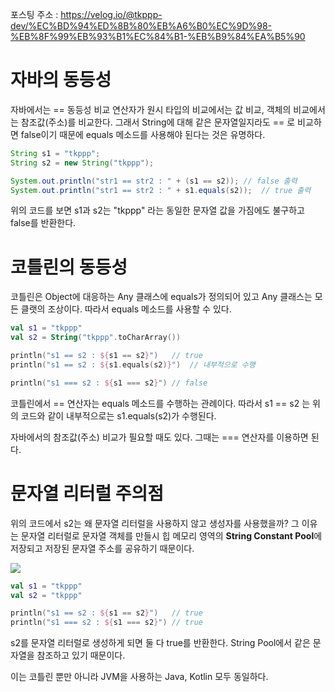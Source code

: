 포스팅 주소 : https://velog.io/@tkppp-dev/%EC%BD%94%ED%8B%80%EB%A6%B0%EC%9D%98-%EB%8F%99%EB%93%B1%EC%84%B1-%EB%B9%84%EA%B5%90

# 자바의 동등성

자바에서는 == 동등성 비교 연산자가 원시 타입의 비교에서는 값 비교, 객체의 비교에서는 참조값(주소)를 비교한다. 그래서 String에 대해 같은 문자열일지라도 == 로 비교하면 false이기 때문에 equals 메소드를 사용해야 된다는 것은 유명하다.
``` java
String s1 = "tkppp";
String s2 = new String("tkppp");

System.out.println("str1 == str2 : " + (s1 == s2));	// false 출력
System.out.println("str1 == str2 : " + s1.equals(s2));	// true 출력
```

위의 코드를 보면 s1과 s2는 "tkppp" 라는 동일한 문자열 값을 가짐에도 불구하고 false를 반환한다.

# 코틀린의 동등성
코틀린은 Object에 대응하는 Any 클래스에 equals가 정의되어 있고 Any 클래스는 모든 클랫의 조상이다. 따라서 equals 메소드를 사용할 수 있다.

``` kotlin
val s1 = "tkppp"
val s2 = String("tkppp".toCharArray())

println("s1 == s2 : ${s1 == s2}")	// true
println("s1 == s2 : ${s1.equals(s2)}")	// 내부적으로 수행

println("s1 === s2 : ${s1 === s2}")	// false
```
코틀린에서 == 연산자는 equals 메소드를 수행하는 관례이다. 따라서 s1 == s2 는 위의 코드와 같이 내부적으로는 s1.equals(s2)가 수행된다.

자바에서의 참조값(주소) 비교가 필요할 때도 있다. 그때는 === 연산자를 이용하면 된다.

# 문자열 리터럴 주의점
위의 코드에서 s2는 왜 문자열 리터럴을 사용하지 않고 생성자를 사용했을까? 그 이유는 문자열 리터럴로 문자열 객체를 만들시 힙 메모리 영역의 **String Constant Pool**에 저장되고 저장된 문자열 주소를 공유하기 때문이다.

![](https://images.velog.io/images/tkppp-dev/post/16bf829b-b80a-42dd-b1d0-f9fd58d2d458/image.png)

``` kotlin
val s1 = "tkppp"
val s2 = "tkppp"

println("s1 == s2 : ${s1 == s2}")	// true
println("s1 === s2 : ${s1 === s2}")	// true
```

s2를 문자열 리터럴로 생성하게 되면 둘 다 true를 반환한다. String Pool에서 같은 문자열을 참조하고 있기 때문이다.

이는 코틀린 뿐만 아니라 JVM을 사용하는 Java, Kotlin 모두 동일하다.